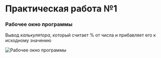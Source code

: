 # Практическая работа №1

### Рабочее окно программы
Вывод *калькулятора*, который считает % от числа и прибавляет его к исходному значению

![Рабочее окно программы](Calculator.bmp)
